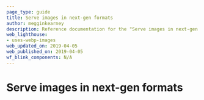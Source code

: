 ```yaml
---
page_type: guide
title: Serve images in next-gen formats
author: megginkearney
description: Reference documentation for the "Serve images in next-gen formats" Lighthouse audit.
web_lighthouse:
- uses-webp-images
web_updated_on: 2019-04-05
web_published_on: 2019-04-05
wf_blink_components: N/A
---
```


# Serve images in next-gen formats